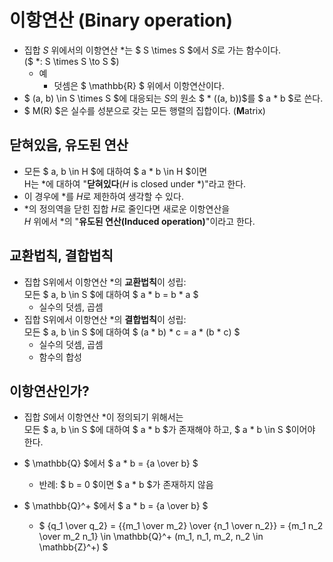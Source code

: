 # 이항연산 (Binary operation)
- 집합 $S$ 위에서의 이항연산 $*$는  $ S \times S $에서 $S$로 가는 함수이다.  
  ($ *: S \times S \to S $)
    - 예
        - 덧셈은 $ \mathbb{R} $ 위에서 이항연산이다.
- $ (a, b) \in S \times S $에 대응되는 $S$의 원소 $ * ((a, b))$를 $ a * b $로 쓴다.
- $ M(R) $은 실수를 성분으로 갖는 모든 행렬의 집합이다. (**M**atrix)

## 닫혀있음, 유도된 연산
- 모든 $ a, b \in H $에 대하여 $ a * b \in H $이면  
  H는 $*$에 대하여 "**닫혀있다**($H$ is closed under $*$)"라고 한다.
- 이 경우에 $*$를 $H$로 제한하여 생각할 수 있다.
- $*$의 정의역을 닫힌 집합 $H$로 줄인다면 새로운 이항연산을  
  $H$ 위에서 $*$의 "**유도된 연산(Induced operation)**"이라고 한다.

## 교환법칙, 결합법칙
- 집합 S위에서 이항연산 $*$의 **교환법칙**이 성립:  
  모든 $ a, b \in S $에 대하여 $ a * b = b * a $
    - 실수의 덧셈, 곱셈
- 집합 S위에서 이항연산 $*$의 **결합법칙**이 성립:  
  모든 $ a, b \in S $에 대하여 $ (a * b) * c = a * (b * c) $
    - 실수의 덧셈, 곱셈
    - 함수의 합성

## 이항연산인가?
- 집합 $S$에서 이항연산 $*$이 정의되기 위해서는  
  모든 $ a, b \in S $에 대하여 $ a * b $가 존재해야 하고, $ a * b \in S $이어야 한다.

- $ \mathbb{Q} $에서 $ a * b = {a \over b} $
  - 반례: $ b = 0 $이면 $ a * b $가 존재하지 않음
- $ \mathbb{Q}^+ $에서 $ a * b = {a \over b} $
  - $ {q_1 \over q_2}
      = {{m_1 \over m_2} \over {n_1 \over n_2}}
      = {m_1 n_2 \over m_2 n_1}
      \in \mathbb{Q}^+
      (m_1, n_1, m_2, n_2 \in \mathbb{Z}^+)
    $